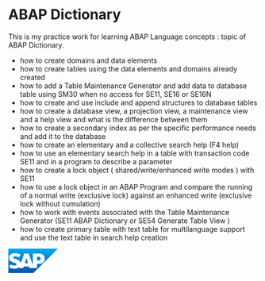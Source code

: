 # ABAP Dictionary
This is my practice work for learning ABAP Language concepts : topic of ABAP Dictionary. 
* how to create domains and data elements
* how to create tables using the data elements and domains already created
* how to add a Table Maintenance Generator and add data to database table using SM30 when no access for SE11, SE16 or SE16N
* how to create and use include and append structures to database tables
* how to create a database view, a projection view, a maintenance view and a help view and what is the difference between them
* how to create a secondary index as per the specific performance needs and add it to the database
* how to create an elementary and a collective search help (F4 help)
* how to use an elementary search help in a table with transaction code SE11 and in a program to describe a parameter
* how to create a lock object ( shared/write/enhanced write modes ) with SE11
* how to use a lock object in an ABAP Program and compare the running of a normal write (exclusive lock) against an enhanced write (exclusive lock without cumulation)
* how to work with events associated with the Table Maintenance Generator (SE11 ABAP Dictionary or SE54 Generate Table View )
* how to create primary table with text table for multilanguage support and use the text table in search help creation

<img src="sap_logo.png" alt="SAP Logo" width="100">

